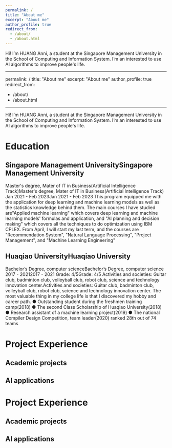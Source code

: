 ```yaml
---
permalink: /
title: "About me"
excerpt: "About me"
author_profile: true
redirect_from: 
  - /about/
  - /about.html
---
```


Hi! I’m HUANG Anni, a student at the Singapore Management University in the School of Computing and Information System. I’m an interested to use AI algorithms to improve people's life.


---
permalink: /
title: "About me"
excerpt: "About me"
author_profile: true
redirect_from: 
  - /about/
  - /about.html
---

Hi! I’m HUANG Anni, a student at the Singapore Management University in the School of Computing and Information System. I’m an interested to use AI algorithms to improve people's life.


Education
======


Singapore Management UniversitySingapore Management University
---------
Master's degree, Mater of IT in Business(Artificial Intelligence Track)Master's degree, Mater of IT in Business(Artificial Intelligence Track)
Jan 2021 - Feb 2023Jan 2021 - Feb 2023
This program equipped me with the application for deep learning and machine learning models as well as the statistics knowledge behind them. The main courses I have studied are"Applied machine learning" which covers deep learning and machine learning models' formulas and application, and "AI planning and decision making" which covers all the techniques to do optimization using IBM CPLEX. From April, I will start my last term, and the courses are "Recommendation System", "Natural Language Processing", "Project Management", and "Machine Learning Engineering"

Huaqiao UniversityHuaqiao University
---------
Bachelor’s Degree, computer scienceBachelor’s Degree, computer science
2017 - 20212017 - 2021
Grade: 4/5Grade: 4/5
Activities and societies: Guitar club, badminton club, volleyball club, robot club, science and technology innovation center.Activities and societies: Guitar club, badminton club, volleyball club, robot club, science and technology innovation center.
The most valuable thing in my college life is that I discovered my hobby and career path.
● Outstanding student during the freshmen training camp(2018)
● The second Class Scholarship of Huaqiao University(2018)
● Research assistant of a machine learning project(2019)
● The national Compiler Design Competition, team leader(2020) ranked 28th out of 74 teams

Project Experience
======
## Academic projects

## AI applications



Project Experience
======
## Academic projects

## AI applications


